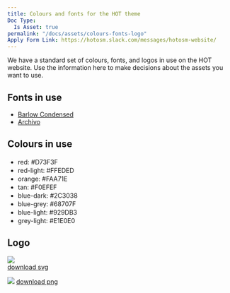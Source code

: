 ```yaml
---
title: Colours and fonts for the HOT theme
Doc Type:
  Is Asset: true
permalink: "/docs/assets/colours-fonts-logo"
Apply Form Link: https://hotosm.slack.com/messages/hotosm-website/
---
```


We have a standard set of colours, fonts, and logos in use on the HOT website.
Use the information here to make decisions about the assets you want to use.


## Fonts in use

* [Barlow Condensed](https://fonts.google.com/specimen/Barlow+Condensed)
* [Archivo](https://fonts.google.com/specimen/Archivo)

## Colours in use

* red: #D73F3F <img src="https://www.colorhexa.com/d73f3f.png" style="height:16px; width:16px">
* red-light: #FFEDED <img src="https://www.colorhexa.com/FFEDED.png" style="height:16px; width:16px">
* orange: #FAA71E <img src="https://www.colorhexa.com/FAA71E.png"  style="height:16px; width:16px">
* tan: #F0EFEF <img src="https://www.colorhexa.com/F0EFEF.png"  style="height:16px; width:16px">
* blue-dark: #2C3038 <img src="https://www.colorhexa.com/2C3038.png"  style="height:16px; width:16px">
* blue-grey: #68707F <img src="https://www.colorhexa.com/68707F.png"  style="height:16px; width:16px">
* blue-light: #929DB3 <img src="https://www.colorhexa.com/929DB3.png"  style="height:16px; width:16px">
* grey-light: #E1E0E0 <img src="https://www.colorhexa.com/E1E0E0.png"  style="height:16px; width:16px">

## Logo

![](https://www.hotosm.org/images/hot-logo.svg)  
[download svg](https://www.hotosm.org/images/hot-logo.svg)

![](https://api.monosnap.com/rpc/file/download?id=bz6in1M8zwLBVG6kyMIdzoJULMHq5F)
[download png](https://monosnap.com/file/bz6in1M8zwLBVG6kyMIdzoJULMHq5F)
